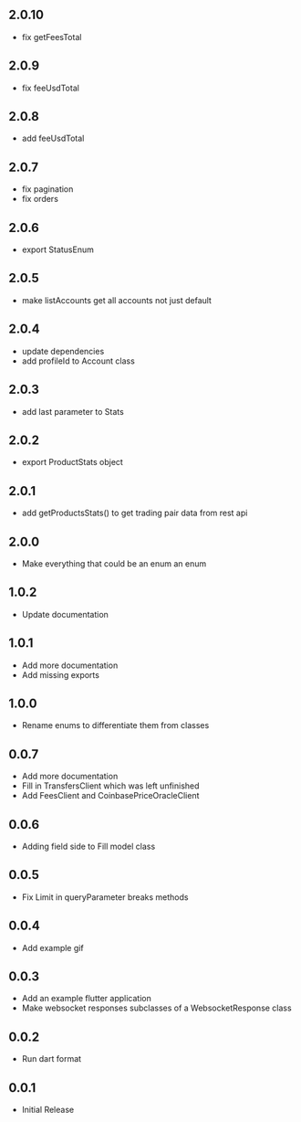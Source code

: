 ## 2.0.10
- fix getFeesTotal

## 2.0.9
- fix feeUsdTotal

## 2.0.8
- add feeUsdTotal

## 2.0.7
- fix pagination
- fix orders

## 2.0.6
- export StatusEnum

## 2.0.5
- make listAccounts get all accounts not just default

## 2.0.4
- update dependencies
- add profileId to Account class

## 2.0.3
- add last parameter to Stats

## 2.0.2
- export ProductStats object

## 2.0.1
- add getProductsStats() to get trading pair data from rest api

## 2.0.0
- Make everything that could be an enum an enum

## 1.0.2
- Update documentation

## 1.0.1
- Add more documentation
- Add missing exports

## 1.0.0
- Rename enums to differentiate them from classes

## 0.0.7
- Add more documentation
- Fill in TransfersClient which was left unfinished
- Add FeesClient and CoinbasePriceOracleClient

## 0.0.6
- Adding field side to Fill model class

## 0.0.5
- Fix Limit in queryParameter breaks methods

## 0.0.4
- Add example gif

## 0.0.3
- Add an example flutter application
- Make websocket responses subclasses of a WebsocketResponse class

## 0.0.2
- Run dart format

## 0.0.1
- Initial Release
